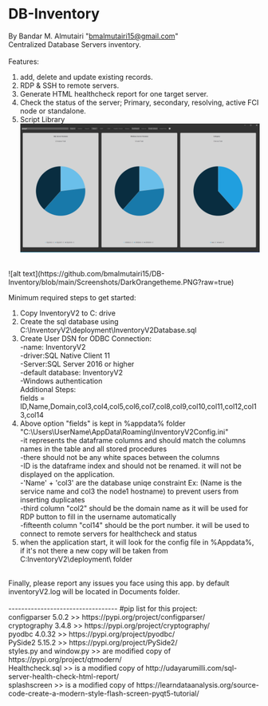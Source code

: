 # DB-Inventory
By Bandar M. Almutairi "bmalmutairi15@gmail.com"<br/>
Centralized Database Servers inventory.<br/>
<br/>
Features:<br/>
1. add, delete and update existing records.<br/>
2. RDP & SSH to remote servers.<br/>
3. Generate HTML healthcheck report for one target server.<br/>
4. Check the status of the server; Primary, secondary, resolving, active FCI node or standalone.<br/>
5. Script Library<br/>
![alt text](https://github.com/bmalmutairi15/DB-Inventory/blob/main/Screenshots/dashboard.PNG?raw=true)
<br/>
![alt text](https://github.com/bmalmutairi15/DB-Inventory/blob/main/Screenshots/DarkOrangetheme.PNG?raw=true)<br/>

Minimum required steps to get started:<br/>
1. Copy InventoryV2 to C: drive<br/>
2. Create the sql database using C:\InventoryV2\deployment\InventoryV2Database.sql<br/>
3. Create User DSN for ODBC Connection:<br/>
	-name: InventoryV2<br/>
	-driver:SQL Native Client 11<br/>
	-Server:SQL Server 2016 or higher<br/>
	-default database: InventoryV2<br/>
	-Windows authentication<br/>
Additional Steps:<br/>
fields = ID,Name,Domain,col3,col4,col5,col6,col7,col8,col9,col10,col11,col12,col13,col14<br/>
4. Above option "fields" is kept in %appdata% folder "C:\Users\UserName\AppData\Roaming\InventoryV2Config.ini"<br/>
	-it represents the dataframe columns and should match the columns names in the table and all stored procedures<br/>
	-there should not be any white spaces between the columns<br/>
	-ID is the dataframe index and should not be renamed. it will not be displayed on the application.<br/>
	-'Name' + 'col3' are the database uniqe constraint Ex: (Name is the service name and col3 the node1 hostname) to prevent users from inserting duplicates<br/>
	-third column "col2" should be the domain name as it will be used for RDP button to fill in the username automatically<br/>
	-fifteenth column "col14" should be the port number. it will be used to connect to remote servers for healthcheck and status<br/>
5. when the application start, it will look for the config file in %Appdata%, if it's not there a new copy will be taken from C:InventoryV2\deployment\ folder<br/>
<br/>
Finally, please report any issues you face using this app. by default inventoryV2.log will be located in Documents folder.<br/><br/>
----------------------------------
#pip list for this project:<br/>
configparser              5.0.2     >> https://pypi.org/project/configparser/<br/>
cryptography              3.4.8     >> https://pypi.org/project/cryptography/<br/>
pyodbc                    4.0.32    >> https://pypi.org/project/pyodbc/<br/>
PySide2                   5.15.2    >> https://pypi.org/project/PySide2/<br/>
styles.py and window.py >> are modified copy of  https://pypi.org/project/qtmodern/ <br/>
Healthcheck.sql >> is a modified copy of http://udayarumilli.com/sql-server-health-check-html-report/<br/>
splashscreen    >> is a modified copy of https://learndataanalysis.org/source-code-create-a-modern-style-flash-screen-pyqt5-tutorial/<br/>



